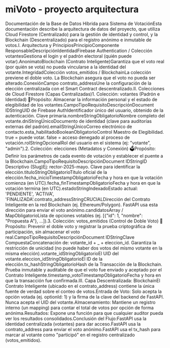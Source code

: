 # miVoto - proyecto  arquitectura

Documentación de la Base de Datos Híbrida para Sistema de VotaciónEsta documentación describe la arquitectura de datos del proyecto, que utiliza Cloud Firestore (Centralizado) para la gestión de identidad y control, y la Blockchain (Descentralizado) para el registro anónimo e inmutable de votos.I. Arquitectura y PrincipiosPrincipioComponente ResponsableDescripciónIdentidadFirebase Authentication / Colección votantesGestiona el login y el padrón electoral (quién puede votar).AnonimatoBlockchain (Contrato Inteligente)Garantiza que el voto real (por quién se vota) no pueda vincularse a la identidad del votante.IntegridadColección votos_emitidos / BlockchainLa colección previene el doble voto. La Blockchain asegura que el voto no pueda ser alterado.ConexiónCampo contrato_addressUne la configuración de la elección centralizada con el Smart Contract descentralizado.II. Colecciones de Cloud Firestore (Capas Centralizadas)1. Colección: votantes (Padrón e Identidad) 👤Propósito: Almacenar la información personal y el estado de elegibilidad de los votantes.CampoTipoRequisitoDescripciónDocument IDStringUID de Firebase AuthIdentificador único del usuario, obtenido de la autenticación. Clave primaria.nombreStringObligatorioNombre completo del votante.dniStringÚnicoDocumento de identidad (clave para auditorías externas del padrón).emailStringÚnicoCorreo electrónico de contacto.esta_habilitadoBooleanObligatorioControl Maestro de Elegibilidad. true = puede votar. false = acceso denegado al proceso de votación.rolStringOpcionalRol del usuario en el sistema (ej: "votante", "admin").2. Colección: elecciones (Metadatos y Conexión) 🗳️Propósito: Definir los parámetros de cada evento de votación y establecer el puente a la Blockchain.CampoTipoRequisitoDescripciónDocument IDStringID Descriptivo (Slug)Ej: rector-2025-mayo. Clave para identificar la elección.tituloStringObligatorioTítulo oficial de la elección.fecha_inicioTimestampObligatorioFecha y hora en que la votación comienza (en UTC).fecha_finTimestampObligatorioFecha y hora en que la votación termina (en UTC).estadoStringIndexadoEstado actual: 'PENDIENTE', 'ACTIVA', 'FINALIZADA'.contrato_addressStringCRUCIALDirección del Contrato Inteligente en la red Blockchain (ej. Ethereum/Polygon). FastAPI usa esta dirección para enviar el voto anónimo.candidatosArray / MapObligatorioLista de opciones votables (ej. [{"id": 1, "nombre": "Propuesta A"}, ...]).3. Colección: votos_emitidos (Control de Doble Voto) 📜Propósito: Prevenir el doble voto y registrar la prueba criptográfica de participación, sin almacenar el voto real.CampoTipoRequisitoDescripciónDocument IDStringClave CompuestaConcatenación de: votante_id + _ + eleccion_id. Garantiza la restricción de unicidad (no puede haber dos votos del mismo votante en la misma elección).votante_idStringObligatorioEl UID del votante.eleccion_idStringObligatorioEl ID de la elección.tx_hashStringObligatorioHash de la Transacción de la Blockchain. Prueba inmutable y auditable de que el voto fue enviado y aceptado por el Contrato Inteligente.timestamp_votoTimestampObligatorioFecha y hora en que la transacción fue confirmada.III. Capa Descentralizada: BlockchainEl Contrato Inteligente (ubicado en el contrato_address) contiene la única fuente de verdad sobre el conteo de votos.Entrada de Voto: Solo acepta la opción votada (ej. optionId: 1) y la firma de la clave del backend de FastAPI. Nunca acepta el UID del votante.Almacenamiento: Mantiene un registro interno (un mapping) para contar el total de votos por opción de forma anónima.Resultados: Expone una función para que cualquier auditor pueda ver los resultados consolidados.Conclusión del Flujo:FastAPI usa la identidad centralizada (votantes) para dar acceso.FastAPI usa la contrato_address para enviar el voto anónimo.FastAPI usa el tx_hash para marcar al votante como "participó" en el registro centralizado (votos_emitidos).
